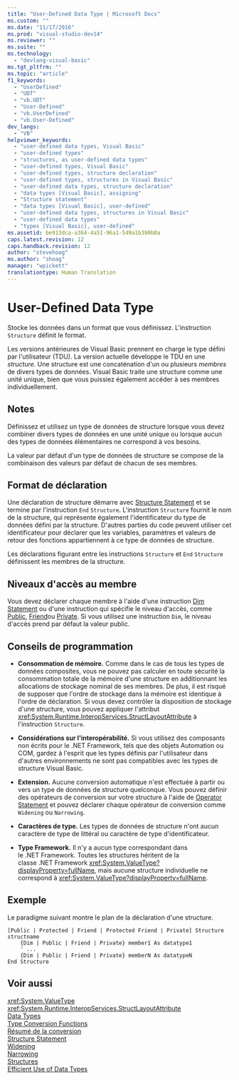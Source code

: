 ```yaml
---
title: "User-Defined Data Type | Microsoft Docs"
ms.custom: ""
ms.date: "11/17/2016"
ms.prod: "visual-studio-dev14"
ms.reviewer: ""
ms.suite: ""
ms.technology: 
  - "devlang-visual-basic"
ms.tgt_pltfrm: ""
ms.topic: "article"
f1_keywords: 
  - "UserDefined"
  - "UDT"
  - "vb.UDT"
  - "User-Defined"
  - "vb.UserDefined"
  - "vb.User-Defined"
dev_langs: 
  - "VB"
helpviewer_keywords: 
  - "user-defined data types, Visual Basic"
  - "user-defined types"
  - "structures, as user-defined data types"
  - "user-defined types, Visual Basic"
  - "user-defined types, structure declaration"
  - "user-defined types, structures in Visual Basic"
  - "user-defined data types, structure declaration"
  - "data types [Visual Basic], assigning"
  - "Structure statement"
  - "data types [Visual Basic], user-defined"
  - "user-defined data types, structures in Visual Basic"
  - "user-defined data types"
  - "types [Visual Basic], user-defined"
ms.assetid: be913dca-a364-4a51-96a1-549a1b390b0a
caps.latest.revision: 12
caps.handback.revision: 12
author: "stevehoag"
ms.author: "shoag"
manager: "wpickett"
translationtype: Human Translation
---
```

# User-Defined Data Type
Stocke les données dans un format que vous définissez.  L'instruction `Structure` définit le format.  
  
 Les versions antérieures de Visual Basic prennent en charge le type défini par l'utilisateur \(TDU\).  La version actuelle développe le TDU en une *structure*.  Une structure est une concaténation d'un ou plusieurs *membres* de divers types de données.  Visual Basic traite une structure comme une unité unique, bien que vous puissiez également accéder à ses membres individuellement.  
  
## Notes  
 Définissez et utilisez un type de données de structure lorsque vous devez combiner divers types de données en une unité unique ou lorsque aucun des types de données élémentaires ne correspond à vos besoins.  
  
 La valeur par défaut d'un type de données de structure se compose de la combinaison des valeurs par défaut de chacun de ses membres.  
  
## Format de déclaration  
 Une déclaration de structure démarre avec [Structure Statement](../../../visual-basic/language-reference/statements/structure-statement.md) et se termine par l'instruction `End` `Structure`.  L'instruction `Structure` fournit le nom de la structure, qui représente également l'identificateur du type de données défini par la structure.  D'autres parties du code peuvent utiliser cet identificateur pour déclarer que les variables, paramètres et valeurs de retour des fonctions appartiennent à ce type de données de structure.  
  
 Les déclarations figurant entre les instructions `Structure` et `End` `Structure` définissent les membres de la structure.  
  
## Niveaux d'accès au membre  
 Vous devez déclarer chaque membre à l'aide d'une instruction [Dim Statement](../../../visual-basic/language-reference/statements/dim-statement.md) ou d'une instruction qui spécifie le niveau d'accès, comme [Public](../../../visual-basic/language-reference/modifiers/public.md), [Friend](../../../visual-basic/language-reference/modifiers/friend.md)ou [Private](../../../visual-basic/language-reference/modifiers/private.md).  Si vous utilisez une instruction `Dim`, le niveau d'accès prend par défaut la valeur public.  
  
## Conseils de programmation  
  
-   **Consommation de mémoire.** Comme dans le cas de tous les types de données composites, vous ne pouvez pas calculer en toute sécurité la consommation totale de la mémoire d'une structure en additionnant les allocations de stockage nominal de ses membres.  De plus, il est risqué de supposer que l'ordre de stockage dans la mémoire est identique à l'ordre de déclaration.  Si vous devez contrôler la disposition de stockage d'une structure, vous pouvez appliquer l'attribut <xref:System.Runtime.InteropServices.StructLayoutAttribute> à l'instruction `Structure`.  
  
-   **Considérations sur l'interopérabilité.** Si vous utilisez des composants non écrits pour le .NET Framework, tels que des objets Automation ou COM, gardez à l'esprit que les types définis par l'utilisateur dans d'autres environnements ne sont pas compatibles avec les types de structure Visual Basic.  
  
-   **Extension.** Aucune conversion automatique n'est effectuée à partir ou vers un type de données de structure quelconque.  Vous pouvez définir des opérateurs de conversion sur votre structure à l'aide de [Operator Statement](../../../visual-basic/language-reference/statements/operator-statement.md) et pouvez déclarer chaque opérateur de conversion comme `Widening` ou `Narrowing`.  
  
-   **Caractères de type.** Les types de données de structure n'ont aucun caractère de type de littéral ou caractère de type d'identificateur.  
  
-   **Type Framework.** Il n'y a aucun type correspondant dans le .NET Framework.  Toutes les structures héritent de la classe .NET Framework <xref:System.ValueType?displayProperty=fullName>, mais aucune structure individuelle ne correspond à <xref:System.ValueType?displayProperty=fullName>.  
  
## Exemple  
 Le paradigme suivant montre le plan de la déclaration d'une structure.  
  
```  
[Public | Protected | Friend | Protected Friend | Private] Structure structname  
    {Dim | Public | Friend | Private} member1 As datatype1  
    ' ...  
    {Dim | Public | Friend | Private} memberN As datatypeN  
End Structure  
```  
  
## Voir aussi  
 <xref:System.ValueType>   
 <xref:System.Runtime.InteropServices.StructLayoutAttribute>   
 [Data Types](../../../visual-basic/language-reference/data-types/data-type-summary.md)   
 [Type Conversion Functions](../../../visual-basic/language-reference/functions/type-conversion-functions.md)   
 [Résumé de la conversion](../../../visual-basic/language-reference/keywords/conversion-summary.md)   
 [Structure Statement](../../../visual-basic/language-reference/statements/structure-statement.md)   
 [Widening](../../../visual-basic/language-reference/modifiers/widening.md)   
 [Narrowing](../../../visual-basic/language-reference/modifiers/narrowing.md)   
 [Structures](../../../visual-basic/programming-guide/language-features/data-types/structures.md)   
 [Efficient Use of Data Types](../../../visual-basic/programming-guide/language-features/data-types/efficient-use-of-data-types.md)